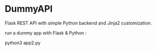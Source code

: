 # DummyAPI
Flask REST API with simple Python backend and Jinja2 customization.

run a dummy app with Flask & Python : 

python3 app2.py
